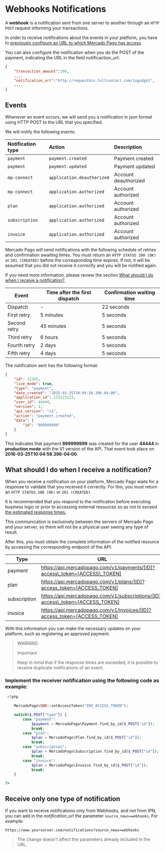 # Webhooks Notifications

A **webhook** is a notification sent from one server to another through an `HTTP POST` request informing your transactions.

In order to receive notifications about the events in your platform, you have to [previously configure an URL to which Mercado Pago has access](https://www.mercadopago.com/mla/account/webhooks).


You can also configure the notification when you do the POST of the payment, indicating the URL in the field notificaction_url:

```json
{
	"transaction_amount":100,
	....
	"notification_url":"http://requestbin.fullcontact.com/1ogudgk1",
    ....
}
```

## Events

Whenever an event occurs, we will send you a notification in json format using HTTP POST to the URL that you specified.

We will notify the following events:

| Notification type    |           Action           |        Description           |
| :------------------- | :------------------------- | :--------------------------- |
| `payment`            | `payment.created`          | Payment created              |
| `payment`            | `payment.updated`          | Payment updated              |
| `mp-connect`         | `application.deauthorized` | Account deauthorized         |
| `mp-connect`         | `application.authorized`   | Account authorized           |
| `plan`               | `application.authorized`   | Account authorized           |
| `subscription`       | `application.authorized`   | Account authorized           |
| `invoice`            | `application.authorized`   | Account authorized           |

Mercado Pago will send notifications with the following schedule of retries and confirmation awaiting times. You must return an `HTTP STATUS 200 (OK)` or `201 (CREATED)` before the corresponding time expires. If not, it will be assumed that you did not receive it correctly and you will be notified again.

If you need more information, please review the section [What should I do when I receive a notification?](#bookmark_what_should_i_do_after_receiving_a_notification?).

| Event        | Time after the first dispatch | Confirmation waiting time |
|--------------|-------------------------------|---------------------------|
| Dispatch     | -                             | 22 seconds                |
| First retry  | 5 minutes                     | 5 seconds                 |
| Second retry | 45 minutes                    | 5 seconds                 |
| Third retry  | 6 hours                       | 5 seconds                 |
| Fourth retry | 2 days                        | 5 seconds                 |
| Fifth retry  | 4 days                        | 5 seconds                 |

The notification sent has the following format:

```json
{
    "id": 12345,
    "live_mode": true,
    "type": "payment",
    "date_created": "2015-03-25T10:04:58.396-04:00",
    "application_id": 123123123,
    "user_id": 44444,
    "version": 1,
    "api_version": "v1",
    "action": "payment.created",
    "data": {
        "id": "999999999"
    }
}
```
This indicates that payment **999999999** was created for the user **44444** in **production mode** with the V1 version of the API. That event took place on **2016-03-25T10:04:58.396-04:00**.


## What should I do when I receive a notification?


When you receive a notification on your platform, Mercado Pago waits for a response to validate that you received it correctly. For this, you must return an `HTTP STATUS 200 (OK)` or `201 (CREATED)`.

It is recommended that you respond to the notification before executing business logic or prior to accessing external resources so as not to exceed [the estimated response times.](#bookmark_events)

This communication is exclusively between the servers of Mercado Pago and your server, so there will not be a physical user seeing any type of result.

After this, you must obtain the complete information of the notified resource by accessing the corresponding endpoint of the API:


Type         | URL                                                | Documentation
------------ | -------------------------------------------------- | --------------------
payment      | https://api.mercadopago.com/v1/payments/[ID]?access\_token=[ACCESS\_TOKEN]      | [see documentation](https://www.mercadopago.com.ar/developers/en/reference/payments/_payments_id/get/)
plan         | https://api.mercadopago.com/v1/plans/[ID]?access_token=[ACCESS_TOKEN]         | -
subscription | https://api.mercadopago.com/v1/subscriptions/[ID]?access\_token=[ACCESS_TOKEN] | -
invoice      | https://api.mercadopago.com/v1/invoices/[ID]?access_token=[ACCESS_TOKEN]      | [see documentation](https://www.mercadopago.com.ar/developers/en/reference/invoices/_invoices_id/get/)

With this information you can make the necessary updates on your platform, such as registering an approved payment.

> WARNING
>
> Important
>
> Keep in mind that if the response times are exceeded, it is possible to receive duplicate notifications of an event.

### Implement the receiver notification using the following code as example:

```php
 <?php

    MercadoPago\SDK::setAccessToken("ENV_ACCESS_TOKEN");

    switch($_POST["type"]) {
        case "payment":
            $payment = MercadoPago\Payment.find_by_id($_POST["id"]);
            break;
        case "plan":
            $plan = MercadoPago\Plan.find_by_id($_POST["id"]);
            break;
        case "subscription":
            $plan = MercadoPago\Subscription.find_by_id($_POST["id"]);
            break;
        case "invoice":
            $plan = MercadoPago\Invoice.find_by_id($_POST["id"]);
            break;
    }

?>
```

## Receive only one type of notification

If you want to receive notifications only from Webhooks, and not from IPN, you can add in the *notification_url* the parameter `source_news=webhooks`. For example:

`https://www.yourserver.com/notifications?source_news=webhooks`

> The change doesn't affect the parameters already included in the URL.
